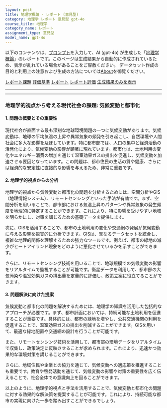 ```yaml
---
layout: post
title: 地理学概論 - レポート (意見型)
category: 地理学 レポート 意見型 gpt-4o
course_title: 地理学
category_name: レポート
assignment_type: 意見型
model_name: gpt-4o
---
```


以下のコンテンツは、[プロンプト](http://127.0.0.1:8000/generated/地理学/gpt-4o/prompt_レポート-意見型.md)を入力して、AI (gpt-4o) が生成した「[地理学概論](/contents/地理学/)」のレポートです。このページは生成結果から自動的に作成されているため、表示が乱れている場合があることをご容赦ください。
データセット作成の目的と利用上の注意および生成の方法については[About](/About)を御覧ください。

[レポート課題](../レポート課題-意見型)
[評価基準](../評価基準-意見型)
[レポート](../レポート-意見型)
[レポート評価](../レポート評価-意見型)
[生成結果のみを表示](http://127.0.0.1:8000/generated/地理学/gpt-4o/レポート-意見型.md)
  

***
***
  
### 地理学的視点から考える現代社会の課題: 気候変動と都市化

#### 1. 問題の概要とその重要性

現代社会が直面する最も深刻な地球環境問題の一つに気候変動があります。気候変動は、地球の平均気温の上昇や異常気象の頻発を引き起こし、自然環境や人間社会に多大な影響を及ぼしています。特に都市部では、人口の集中と経済活動の活発化により、気候変動の影響が顕著に現れています。都市化は、土地利用の変化やエネルギー消費の増加を通じて温室効果ガスの排出を促進し、気候変動を加速させる要因となっています。この問題は、都市住民の生活の質や健康、さらには経済的な安定性に直接的な影響を与えるため、非常に重要です。

#### 2. 地理学的視点からの分析

地理学的視点から気候変動と都市化の問題を分析するためには、空間分析やGIS（地理情報システム）、リモートセンシングといった手法が有効です。まず、空間分析を用いることで、都市部における気温上昇のパターンや異常気象の発生頻度を地理的に特定することができます。これにより、特に影響を受けやすい地域を明らかにし、対策を講じるための基礎データを提供します。

次に、GISを活用することで、都市の土地利用の変化や交通網の発展が気候変動に与える影響を視覚的に分析できます。GISは、異なるデータセットを統合し、複雑な地理的関係を理解するための強力なツールです。例えば、都市の緑地の減少がヒートアイランド現象をどのように悪化させているかを示すことができます。

さらに、リモートセンシング技術を用いることで、地球規模での気候変動の影響をリアルタイムで監視することが可能です。衛星データを利用して、都市部の大気汚染や温室効果ガスの排出量を定量的に評価し、政策立案に役立てることができます。

#### 3. 問題解決に向けた提案

気候変動と都市化の問題を解決するためには、地理学の知識を活用した包括的なアプローチが必要です。まず、都市計画においては、持続可能な土地利用を促進することが重要です。具体的には、都市の緑地を増やし、公共交通機関の利用を促進することで、温室効果ガスの排出を削減することができます。GISを用いて、最適な緑地配置や交通網の設計を行うことが可能です。

また、リモートセンシング技術を活用して、都市部の環境データをリアルタイムで収集し、政策決定に反映させることが求められます。これにより、迅速かつ効果的な環境対策を講じることができます。

さらに、地域住民や企業との協力を通じて、気候変動への適応策を推進することも重要です。教育や啓発活動を通じて、気候変動の影響や対策の重要性を広く伝えることで、社会全体での意識向上を図ることができます。

以上のように、地理学的視点と手法を活用することで、気候変動と都市化の問題に対する効果的な解決策を提案することが可能です。これにより、持続可能な都市の実現に向けた一歩を踏み出すことができるでしょう。
